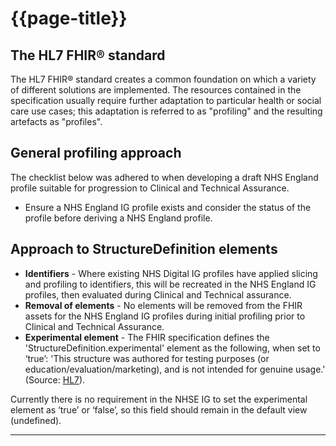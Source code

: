 # {{page-title}}

## The HL7 FHIR® standard
The HL7 FHIR® standard creates a common foundation on which a variety of different solutions are implemented. The resources contained in the specification usually require further adaptation to particular health or social care use cases; this adaptation is referred to as "profiling" and the resulting artefacts as "profiles". 

## General profiling approach
The checklist below was adhered to when developing a draft NHS England profile suitable for progression to Clinical and Technical Assurance.

- Ensure a NHS England IG profile exists and consider the status of the profile before deriving a NHS England profile.


## Approach to StructureDefinition elements
- **Identifiers** - Where existing NHS Digital IG profiles have applied slicing and profiling to identifiers, this will be recreated in the NHS England IG profiles, then evaluated during Clinical and Technical assurance.
- **Removal of elements** - No elements will be removed from the FHIR assets for the NHS England IG profiles during initial profiling prior to Clinical and Technical Assurance. 
- **Experimental element** - The FHIR specification defines the 'StructureDefinition.experimental' element as the following, when set to ‘true’:
'This structure was authored for testing purposes (or education/evaluation/marketing), and is not intended for genuine usage.'
(Source: <a href="http://hl7.org/fhir/r4/structuredefinition.html#metadata">HL7</a>).

Currently there is no requirement in the NHSE IG  to set the experimental element as ‘true’ or ‘false’, so this field should remain in the default view (undefined).

---

